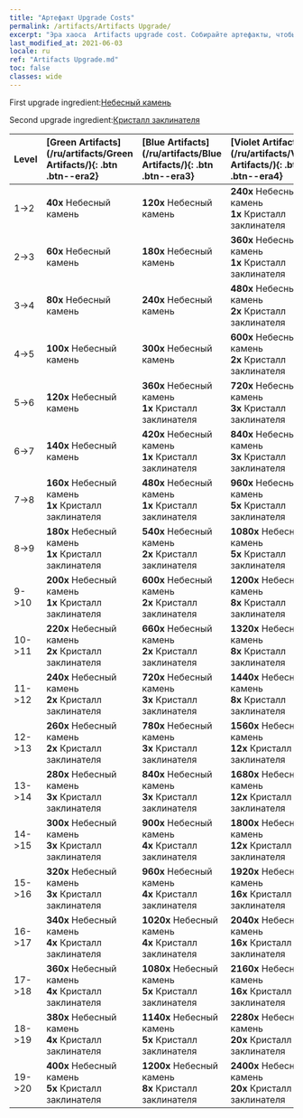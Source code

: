 ```yaml
---
title: "Артефакт Upgrade Costs"
permalink: /artifacts/Artifacts Upgrade/
excerpt: "Эра хаоса  Artifacts upgrade cost. Собирайте артефакты, чтобы улучшить характеристики героев и открыть новые умения."
last_modified_at: 2021-06-03
locale: ru
ref: "Artifacts Upgrade.md"
toc: false
classes: wide
---
```


  First upgrade ingredient:[Небесный камень](/ItemsRU/art_188/)

  Second upgrade ingredient:[Кристалл заклинателя](/ItemsRU/art_189/)

  |  Level  | [Green Artifacts](/ru/artifacts/Green Artifacts/){: .btn .btn--era2} | [Blue Artifacts](/ru/artifacts/Blue Artifacts/){: .btn .btn--era3} | [Violet Artifacts](/ru/artifacts/Violet Artifacts/){: .btn .btn--era4} | [Orange Artifacts](/ru/artifacts/Orange Artifacts/){: .btn .btn--era5} |
  |:--------|:-------|:-------|:-------|:-------|
  | 1->2 | **40x** Небесный камень | **120x** Небесный камень | **240x** Небесный камень<br/> **1x** Кристалл заклинателя | **400x** Небесный камень<br/> **2x** Кристалл заклинателя |
  | 2->3 | **60x** Небесный камень | **180x** Небесный камень | **360x** Небесный камень<br/> **1x** Кристалл заклинателя | **600x** Небесный камень<br/> **2x** Кристалл заклинателя |
  | 3->4 | **80x** Небесный камень | **240x** Небесный камень | **480x** Небесный камень<br/> **2x** Кристалл заклинателя | **800x** Небесный камень<br/> **3x** Кристалл заклинателя |
  | 4->5 | **100x** Небесный камень | **300x** Небесный камень | **600x** Небесный камень<br/> **2x** Кристалл заклинателя | **1000x** Небесный камень<br/> **3x** Кристалл заклинателя |
  | 5->6 | **120x** Небесный камень | **360x** Небесный камень<br/> **1x** Кристалл заклинателя | **720x** Небесный камень<br/> **3x** Кристалл заклинателя | **1200x** Небесный камень<br/> **5x** Кристалл заклинателя |
  | 6->7 | **140x** Небесный камень | **420x** Небесный камень<br/> **1x** Кристалл заклинателя | **840x** Небесный камень<br/> **3x** Кристалл заклинателя | **1400x** Небесный камень<br/> **5x** Кристалл заклинателя |
  | 7->8 | **160x** Небесный камень<br/> **1x** Кристалл заклинателя | **480x** Небесный камень<br/> **1x** Кристалл заклинателя | **960x** Небесный камень<br/> **5x** Кристалл заклинателя | **1600x** Небесный камень<br/> **8x** Кристалл заклинателя |
  | 8->9 | **180x** Небесный камень<br/> **1x** Кристалл заклинателя | **540x** Небесный камень<br/> **2x** Кристалл заклинателя | **1080x** Небесный камень<br/> **5x** Кристалл заклинателя | **1800x** Небесный камень<br/> **8x** Кристалл заклинателя |
  | 9->10 | **200x** Небесный камень<br/> **1x** Кристалл заклинателя | **600x** Небесный камень<br/> **2x** Кристалл заклинателя | **1200x** Небесный камень<br/> **8x** Кристалл заклинателя | **2000x** Небесный камень<br/> **12x** Кристалл заклинателя |
  | 10->11 | **220x** Небесный камень<br/> **2x** Кристалл заклинателя | **660x** Небесный камень<br/> **2x** Кристалл заклинателя | **1320x** Небесный камень<br/> **8x** Кристалл заклинателя | **2200x** Небесный камень<br/> **12x** Кристалл заклинателя |
  | 11->12 | **240x** Небесный камень<br/> **2x** Кристалл заклинателя | **720x** Небесный камень<br/> **3x** Кристалл заклинателя | **1440x** Небесный камень<br/> **8x** Кристалл заклинателя | **2400x** Небесный камень<br/> **16x** Кристалл заклинателя |
  | 12->13 | **260x** Небесный камень<br/> **2x** Кристалл заклинателя | **780x** Небесный камень<br/> **3x** Кристалл заклинателя | **1560x** Небесный камень<br/> **12x** Кристалл заклинателя | **2600x** Небесный камень<br/> **16x** Кристалл заклинателя |
  | 13->14 | **280x** Небесный камень<br/> **3x** Кристалл заклинателя | **840x** Небесный камень<br/> **3x** Кристалл заклинателя | **1680x** Небесный камень<br/> **12x** Кристалл заклинателя | **2800x** Небесный камень<br/> **20x** Кристалл заклинателя |
  | 14->15 | **300x** Небесный камень<br/> **3x** Кристалл заклинателя | **900x** Небесный камень<br/> **4x** Кристалл заклинателя | **1800x** Небесный камень<br/> **12x** Кристалл заклинателя | **3000x** Небесный камень<br/> **20x** Кристалл заклинателя |
  | 15->16 | **320x** Небесный камень<br/> **3x** Кристалл заклинателя | **960x** Небесный камень<br/> **4x** Кристалл заклинателя | **1920x** Небесный камень<br/> **16x** Кристалл заклинателя | **3200x** Небесный камень<br/> **25x** Кристалл заклинателя |
  | 16->17 | **340x** Небесный камень<br/> **4x** Кристалл заклинателя | **1020x** Небесный камень<br/> **4x** Кристалл заклинателя | **2040x** Небесный камень<br/> **16x** Кристалл заклинателя | **3400x** Небесный камень<br/> **25x** Кристалл заклинателя |
  | 17->18 | **360x** Небесный камень<br/> **4x** Кристалл заклинателя | **1080x** Небесный камень<br/> **5x** Кристалл заклинателя | **2160x** Небесный камень<br/> **16x** Кристалл заклинателя | **3600x** Небесный камень<br/> **30x** Кристалл заклинателя |
  | 18->19 | **380x** Небесный камень<br/> **4x** Кристалл заклинателя | **1140x** Небесный камень<br/> **5x** Кристалл заклинателя | **2280x** Небесный камень<br/> **20x** Кристалл заклинателя | **3800x** Небесный камень<br/> **30x** Кристалл заклинателя |
  | 19->20 | **400x** Небесный камень<br/> **5x** Кристалл заклинателя | **1200x** Небесный камень<br/> **8x** Кристалл заклинателя | **2400x** Небесный камень<br/> **20x** Кристалл заклинателя | **4000x** Небесный камень<br/> **35x** Кристалл заклинателя |
